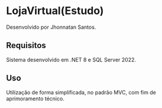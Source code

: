 # LojaVirtual(Estudo)
Desenvolvido por Jhonnatan Santos.
## Requisitos
Sistema desenvolvido em .NET 8 e SQL Server 2022.

## Uso
Utilização de forma simplificada, no padrão MVC, com fim de aprimoramento técnico.
